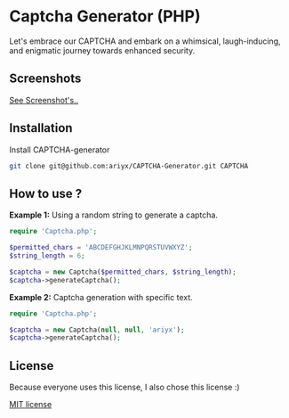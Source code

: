
# Captcha Generator (PHP)

Let's embrace our CAPTCHA and embark on a whimsical, laugh-inducing, and enigmatic journey towards enhanced security.


## Screenshots

[See Screenshot's..](https://github.com/ariyx/CAPTCHA-Generator/tree/main/img)


## Installation

Install CAPTCHA-generator

```bash
git clone git@github.com:ariyx/CAPTCHA-Generator.git CAPTCHA
```
## How to use ?

**Example 1:** Using a random string to generate a captcha.
```php
require 'Captcha.php';

$permitted_chars = 'ABCDEFGHJKLMNPQRSTUVWXYZ';
$string_length = 6;

$captcha = new Captcha($permitted_chars, $string_length);
$captcha->generateCaptcha();
```

**Example 2:** Captcha generation with specific text.
```php
require 'Captcha.php';

$captcha = new Captcha(null, null, 'ariyx');
$captcha->generateCaptcha();
```
    
## License

Because everyone uses this license, I also chose this license :)

[MIT license](https://choosealicense.com/licenses/mit/)

